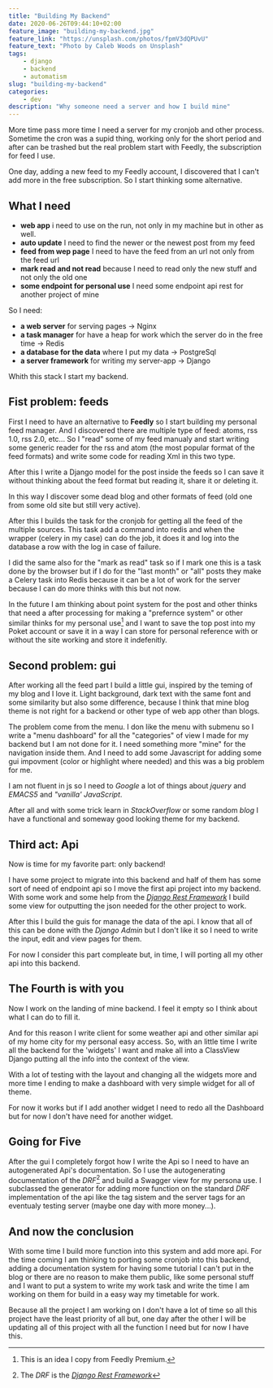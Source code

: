 ```yaml
---
title: "Building My Backend"
date: 2020-06-26T09:44:10+02:00
feature_image: "building-my-backend.jpg"
feature_link: "https://unsplash.com/photos/fpmV3dQPUvU"
feature_text: "Photo by Caleb Woods on Unsplash"
tags:
    - django
    - backend
    - automatism
slug: "building-my-backend"
categories: 
    - dev
description: "Why someone need a server and how I build mine"
---
```


More time pass more time I need a server for my cronjob and other process. 
Sometime the cron was a supid thing, working only for the short period and after can be trashed but the real problem start with Feedly, the subscription for feed I use.

One day, adding a new feed to my Feedly account, I discovered that I can't add more in the free subscription. 
So I start thinking some alternative.

## What I need

* __web app__ i need to use on the run, not only in my machine but in other as well.
* __auto update__ I need to find the newer or the newest post from my feed
* __feed from wep page__ I need to have the feed from an url not only from the feed url
* __mark read and not read__ because I need to read only the new stuff and not only the old one
* __some endpoint for personal use__ I need some endpoint api rest for another project of mine

So I need:

* __a web server__ for serving pages -> Nginx
* __a task manager__ for have a heap for work which the server do in the free time -> Redis
* __a database for the data__ where I put my data -> PostgreSql
* __a server framework__ for writing my server-app -> Django

Whith this stack I start my backend.

## Fist problem: feeds

First I need to have an alternative to __Feedly__ so I start building my personal feed manager.
And I discovered there are multiple type of feed: atoms, rss 1.0, rss 2.0, etc... So I "read" some of my feed manualy and start writing some generic reader for the rss and atom (the most popular format of the feed formats) and write some code for reading Xml in this two type.

After this I write a Django model for the post inside the feeds so I can save it without thinking about the feed format but reading it, share it or deleting it.

In this way I discover some dead blog and other formats of feed (old one from some old site but still very active).

After this I builds the task for the cronjob for getting all the feed of the multiple sources. This task add a command into redis and when the wrapper (celery in my case) can do the job, it does it and log into the database a row with the log in case of failure.

I did the same also for the "mark as read" task so if I mark one this is a task done by the browser but if I do for the "last month" or "all" posts they make a Celery task into Redis because it can be a lot of work for the server because I can do more thinks with this but not now. 

In the future I am thinking about point system for the post and other thinks that need a after processing for making a "prefernce system" or other similar thinks for my personal use[^1] and I want to save the top post into my Poket account or save it in a way I can store for personal reference with or without the site working and store it indefenitly.

## Second problem: gui

After working all the feed part I build a little gui, inspired by the teming of my blog and I love it. Light background, dark text with the same font and some similarity but also some difference, because I think that mine blog theme is not right for a backend or other type of web app other than blogs.

The problem come from the menu. I don like the menu with submenu so I write a "menu dashboard" for all the "categories" of view I made for my backend but I am not done for it. I need something more "mine" for the navigation inside them. And I need to add some Javascript for adding some gui impovment (color or highlight where needed) and this was a big problem for me.

I am not fluent in js so I need to *Google* a lot of things about *jquery* and *EMACS5* and *"vanilla' JavaScript*.

After all and with some trick learn in *StackOverflow* or some random *blog* I have a functional and someway good looking theme for my backend.

## Third act: Api

Now is time for my favorite part: only backend!

I have some project to migrate into this backend and half of them has some sort of need of endpoint api so I move the first api project into my backend. With some work and some help from the *[Django Rest Framework](https://www.django-rest-framework.org/)* I build some view for outputting the json needed for the other project to work.

After this I build the guis for manage the data of the api. I know that all of this can be done with the *Django Admin* but I don't like it so I need to write the input, edit and view pages for them.

For now I consider this part compleate but, in time, I will porting all my other api into this backend.

## The Fourth is with you

Now I work on the landing of mine backend. I feel it empty so I think about what I can do to fill it.

And for this reason I write client for some weather api and other similar api of my home city for my personal easy access. So, with an little time I write all the backend for the 'widgets' I want and make all into a ClassView Django putting all the info into the context of the view.

With a lot of testing with the layout and changing all the widgets more and more time I ending to make a dashboard with very simple widget for all of theme.

For now it works but if I add another widget I need to redo all the Dashboard but for now I don't have need for another widget.

## Going for Five

After the gui I completely forgot how I write the Api so I need to have an autogenerated Api's documentation. So I use the autogenerating documentation of the *DRF*[^2] and build a Swagger view for my persona use. I subclassed the generator for adding more function on the standard *DRF* implementation of the api like the tag sistem and the server tags for an eventualy testing server (maybe one day with more money...).

## And now the conclusion

With some time I build more function into this system and add more api. For the time coming I am thinking to porting some cronjob into this backend, adding a documentation system for having some tutorial I can't put in the blog or there are no reason to make them public, like some personal stuff and I want to put a system to write my work task and write the time I am working on them for build in a easy way my timetable for work.

Because all the project I am working on I don't have a lot of time so all this project have the least priority of all but, one day after the other I will be updating all of this project with all the function I need but for now I have this.

[^1]: This is an idea I copy from Feedly Premium. 
[^2]: The *DRF* is the *[Django Rest Framework](https://www.django-rest-framework.org/)* 
